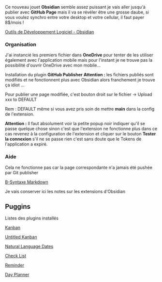Ce nouveau jouet **Obsidian** semble assez puissant je vais aller jusqu'à publier avec **GitHub Page** mais il va se révéler être une grosse daube, si vous voulez synchro entre votre desktop et votre cellular, il faut payer 8$/mois !

[Outils de Développement Logiciel - Obsidian](https://outils-developpement-logiciel.sodevlog.com/2023/10/loutil-informatique-obsidian.html)
### Organisation

J'ai instancié les premiers fichier dans **OneDrive** pour tenter de les utiliser également avec l'application mobile mais pour l'instant je ne trouve pas la possibilité d'ouvrir OneDrive avec mon mobile...

Installation du plugin **GitHub Publisher**
**Attention :** les fichiers publiés sont modifiés et ne fonctionnent plus avec Obsidian alors franchement je trouve ça idiot ...

Pour publier une page modifiée, c'est bouton droit sur le fichier -> Upload xxx to DEFAULT

Rem : DEFAULT même si vous avez pris soin de mettre **main** dans la config de l'extension.

**Attention :** Il faut absolument voir la petite popup noir indiquer qu'il se passe quelque chose sinon c'est que l'extension ne fonctionne plus dans ce cas revenez à la configuration de l'extension et cliquer sur le bouton **Tester la connexion** s'il ne se passe rien c'est sans doute que le Tokens de l'application a expiré.
### Aide

Cela ne fonctionne pas car la page correspondante n'a jamais été pushée par Git publisher

[B-Syntaxe Markdown](B-Syntaxe%20Markdown.md)

Je vais conserver ici les notes sur les extensions d'Obsidian
## Puggins

Listes des plugins installés

[Kanban](Kanban.md)

[Untitled Kanban](Untitled%20Kanban.md)

[Natural Language Dates](Natural%20Language%20Dates.md)

[Check List](Check%20List.md)

[Reminder](Reminder.md)

[Day Planner](Day%20Planner.md)
